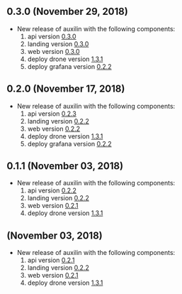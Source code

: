 ## 0.3.0 (November 29, 2018)

* New release of auxilin with the following components:
  1) api version [0.3.0](https://github.com/auxilincom/koa-api-starter/releases/tag/0.3.0)
  2) landing version [0.3.0](https://github.com/auxilincom/nextjs-landing-starter/releases/tag/0.3.0)
  3) web version [0.3.0](https://github.com/auxilincom/koa-react-starter/releases/tag/0.3.0)
  4) deploy drone version [1.3.1](https://github.com/auxilincom/deploy-drone/releases/tag/1.3.1)
  5) deploy grafana version [0.2.2](https://github.com/auxilincom/deploy-grafana/releases/tag/0.2.2)

## 0.2.0 (November 17, 2018)

* New release of auxilin with the following components:
  1) api version [0.2.3](https://github.com/auxilincom/koa-api-starter/releases/tag/0.2.3)
  2) landing version [0.2.2](https://github.com/auxilincom/nextjs-landing-starter/releases/tag/0.2.2)
  3) web version [0.2.2](https://github.com/auxilincom/koa-react-starter/releases/tag/0.2.2)
  4) deploy drone version [1.3.1](https://github.com/auxilincom/deploy-drone/releases/tag/1.3.1)
  5) deploy grafana version [0.2.2](https://github.com/auxilincom/deploy-grafana/releases/tag/0.2.2)

## 0.1.1 (November 03, 2018)

* New release of auxilin with the following components:
  1) api version [0.2.2](https://github.com/paralect/koa-api-starter/releases/tag/0.2.2)
  2) landing version [0.2.2](https://github.com/paralect/nextjs-landing-starter/releases/tag/0.2.2)
  3) web version [0.2.1](https://github.com/paralect/koa-react-starter/releases/tag/0.2.1)
  4) deploy drone version [1.3.1](https://github.com/paralect/deploy-drone/releases/tag/1.3.1)

##  (November 03, 2018)

* New release of auxilin with the following components:
  1) api version [0.2.1](https://github.com/paralect/koa-api-starter/releases/tag/0.2.1)
  2) landing version [0.2.2](https://github.com/paralect/nextjs-landing-starter/releases/tag/0.2.2)
  3) web version [0.2.1](https://github.com/paralect/koa-react-starter/releases/tag/0.2.1)
  4) deploy drone version [1.3.1](https://github.com/paralect/deploy-drone/releases/tag/1.3.1)
